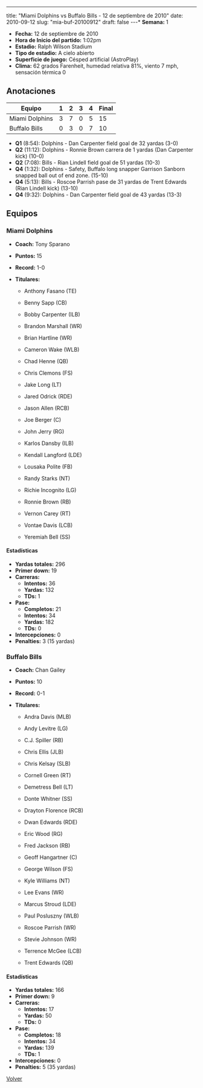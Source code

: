 ---
title: "Miami Dolphins vs Buffalo Bills - 12 de septiembre de 2010"
date: 2010-09-12
slug: "mia-buf-20100912"
draft: false
---* **Semana:** 1
* **Fecha:** 12 de septiembre de 2010
* **Hora de Inicio del partido:** 1:02pm
* **Estadio:** Ralph Wilson Stadium
* **Tipo de estadio:** A cielo abierto
* **Superficie de juego:** Césped artificial (AstroPlay)
* **Clima:** 62 grados Farenheit, humedad relativa 81%, viento 7 mph, sensación térmica 0




## Anotaciones
| Equipo | 1 | 2 | 3 | 4 | Final |
|--------|---|---|---|---|-------|
| Miami Dolphins  | 3 | 7 | 0 | 5  | 15 |
| Buffalo Bills  | 0 | 3 | 0 | 7  | 10 |
* **Q1** (8:54): Dolphins - Dan Carpenter field goal de 32 yardas (3-0)
* **Q2** (11:12): Dolphins - Ronnie Brown carrera de 1 yardas (Dan Carpenter kick) (10-0)
* **Q2** (7:08): Bills - Rian Lindell field goal de 51 yardas (10-3)
* **Q4** (1:32): Dolphins - Safety, Buffalo long snapper Garrison Sanborn snapped ball out of end zone. (15-10)
* **Q4** (5:13): Bills - Roscoe Parrish pase de 31 yardas de Trent Edwards (Rian Lindell kick) (13-10)
* **Q4** (9:32): Dolphins - Dan Carpenter field goal de 43 yardas (13-3)


## Equipos


### Miami Dolphins
* **Coach:** Tony Sparano
* **Puntos:** 15
* **Record:** 1-0
* **Titulares:** 

  * Anthony Fasano (TE) 

  * Benny Sapp (CB) 

  * Bobby Carpenter (ILB) 

  * Brandon Marshall (WR) 

  * Brian Hartline (WR) 

  * Cameron Wake (WLB) 

  * Chad Henne (QB) 

  * Chris Clemons (FS) 

  * Jake Long (LT) 

  * Jared Odrick (RDE) 

  * Jason Allen (RCB) 

  * Joe Berger (C) 

  * John Jerry (RG) 

  * Karlos Dansby (ILB) 

  * Kendall Langford (LDE) 

  * Lousaka Polite (FB) 

  * Randy Starks (NT) 

  * Richie Incognito (LG) 

  * Ronnie Brown (RB) 

  * Vernon Carey (RT) 

  * Vontae Davis (LCB) 

  * Yeremiah Bell (SS) 

#### Estadísticas
* **Yardas totales:** 296
* **Primer down:** 19
* **Carreras:**
  * **Intentos:** 36
  * **Yardas:** 132
  * **TDs:** 1
* **Pase:**
  * **Completos:** 21
  * **Intentos:** 34
  * **Yardas:** 182
  * **TDs:** 0
* **Intercepciones:** 0
* **Penalties:** 3 (15 yardas)

### Buffalo Bills
* **Coach:** Chan Gailey
* **Puntos:** 10
* **Record:** 0-1
* **Titulares:** 

  * Andra Davis (MLB) 

  * Andy Levitre (LG) 

  * C.J. Spiller (RB) 

  * Chris Ellis (JLB) 

  * Chris Kelsay (SLB) 

  * Cornell Green (RT) 

  * Demetress Bell (LT) 

  * Donte Whitner (SS) 

  * Drayton Florence (RCB) 

  * Dwan Edwards (RDE) 

  * Eric Wood (RG) 

  * Fred Jackson (RB) 

  * Geoff Hangartner (C) 

  * George Wilson (FS) 

  * Kyle Williams (NT) 

  * Lee Evans (WR) 

  * Marcus Stroud (LDE) 

  * Paul Posluszny (WLB) 

  * Roscoe Parrish (WR) 

  * Stevie Johnson (WR) 

  * Terrence McGee (LCB) 

  * Trent Edwards (QB) 

#### Estadísticas
* **Yardas totales:** 166
* **Primer down:** 9
* **Carreras:**
  * **Intentos:** 17
  * **Yardas:** 50
  * **TDs:** 0
* **Pase:**
  * **Completos:** 18
  * **Intentos:** 34
  * **Yardas:** 139
  * **TDs:** 1
* **Intercepciones:** 0
* **Penalties:** 5 (35 yardas)


[Volver](/historia/2010)
